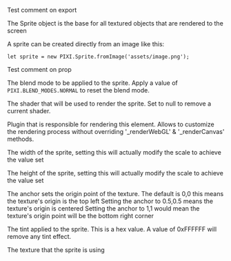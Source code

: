 
Test comment on export
<p>The Sprite object is the base for all textured objects that are rendered to the screen</p>
<p>A sprite can be created directly from an image like this:</p>
<pre class="prettyprint source lang-js"><code>let sprite = new PIXI.Sprite.fromImage('assets/image.png');</code></pre>



<div class="pixi-prop">
Test comment on prop

</div>

<div class="pixi-prop">

<p>The blend mode to be applied to the sprite. Apply a value of <code>PIXI.BLEND_MODES.NORMAL</code> to reset the blend mode.</p>
</div>

<div class="pixi-prop">

<p>The shader that will be used to render the sprite. Set to null to remove a current shader.</p>
</div>

<div class="pixi-prop">

<p>Plugin that is responsible for rendering this element.
Allows to customize the rendering process without overriding '_renderWebGL' &amp; '_renderCanvas' methods.</p>
</div>

<div class="pixi-prop">

<p>The width of the sprite, setting this will actually modify the scale to achieve the value set</p>
</div>

<div class="pixi-prop">

<p>The height of the sprite, setting this will actually modify the scale to achieve the value set</p>
</div>

<div class="pixi-prop">

<p>The anchor sets the origin point of the texture.
The default is 0,0 this means the texture's origin is the top left
Setting the anchor to 0.5,0.5 means the texture's origin is centered
Setting the anchor to 1,1 would mean the texture's origin point will be the bottom right corner</p>
</div>

<div class="pixi-prop">

<p>The tint applied to the sprite. This is a hex value.
A value of 0xFFFFFF will remove any tint effect.</p>
</div>

<div class="pixi-prop">

<p>The texture that the sprite is using</p>
</div>
